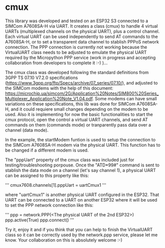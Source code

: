 # cmux

This library was developed and tested on an ESP32 S3 connected to a SIMCom A7608SA-H via UART. It creates
a class (cmux) to handle 4 virtual UARTs (multiplexed channels on the physical UART), plus a control channel.
Each virtual UART can be used independently to send AT commands to the A7608SA-H, or to set a transparent data 
channel to stablish PPPoS network connection.
The PPP connection is currently not working because the VirtualUART class needs to be adjusted to emulate the physical 
UART required by the Micropython PPP service (work in progress and accepting collaboration from developers to complete 
it :-) )...

The cmux class was developed following the standard definitions from 3GPP TS 07.10 V7.2.0 specifications 
(https://www.3gpp.org/ftp/Specs/archive/07_series/07.10/), and adjusted to the SIMCom modems with the help of this 
document: https://microchip.ua/simcom/2G/Application%20Notes/SIM800%20Series_Multiplexer_Application%20Note_V1.04.pdf. 
Some modems can have small variations on these specifications, this lib was done for SIMCom A7608SA-H, and it could 
requiere small changes depending on the modem to be used.
Also it is implementing for now the basic functionalities to start the cmux protocol, open the control a virtual UART 
channels, and send AT commands on them (commands mode) or tranparently pass data over a channel (data mode).

In the example, the startModem funtion is used to setup the connection to the SIMCom A7608SA-H modem via the physical UART. 
This function has to be changed if a different modem is used.

The "pppUart" property of the cmux class was included just for testing/troubleshooting porpouse. Once the "ATD*99#" 
command is sent to stablish the data mode on a channel (let's say channel 1), a physical UART can be assigned to this 
property like this:

'''
cmux7608.channels[1].pppUart = uartCmux1
'''

where "uartCmux1" is another physical UART configured in the ESP32. That UART can be connected to a UART on another ESP32 where 
it will be used to set the PPP network connection like this:

'''
ppp = network.PPP(<The physical UART of the 2nd ESP32>)
ppp.active(True)
ppp.connect()
'''

Try it, enjoy it and if you think that you can help to finish the VirtualUART class so it can be correctly used by 
the network.ppp service, please let me know. Your collaboration on this is absolutely welcome :-)
